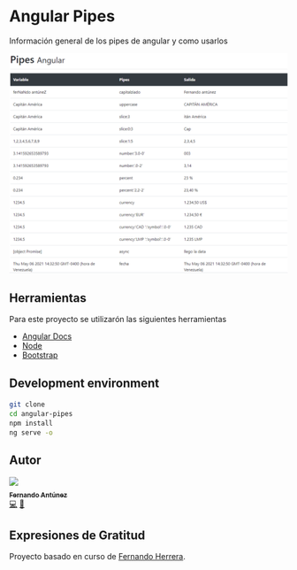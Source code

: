 # Angular Pipes
Información general de los pipes de angular y como usarlos

<img src="src/assets/pipes1.png" width="900px;"/>


## Herramientas

Para este proyecto se utilizarón las siguientes herramientas

* [Angular Docs](https://angular.io/docs)
* [Node](https://nodejs.org/es/)
* [Bootstrap](https://getbootstrap.com/)

## Development environment

```bash
git clone
cd angular-pipes
npm install
ng serve -o
```

## Autor


[<img src="https://avatars2.githubusercontent.com/u/48934580?s=460&v=4" width="100px;"/><br /><sub><b>Fernando Antúnez</b></sub>](https://github.com/FJALCode)<br />[💻](https://github.com/FJALCode "Code") [📢](#talk-Meabed "Talks")

## Expresiones de Gratitud
Proyecto basado en curso de [Fernando Herrera](https://github.com/Klerith).
